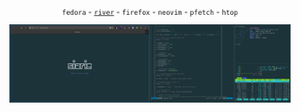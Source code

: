 <p align="center">
<code>fedora</code> -
<code><a href="https://github.com/riverwm/river">river</a></code> -
<code>firefox</code> -
<code>neovim</code> -
<code>pfetch</code> -
<code>htop</code>
</p>

![Preview](./ss.png)